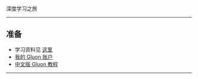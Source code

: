 深度学习之旅

----

## 准备 

- 学习资料见 [这里](https://github.com/q735613050/XinetStudio/blob/master/学习材料.md)
- [我的 Gluon 账户](https://discuss.gluon.ai/u/xinet/summary) 
- [中文版 Gluon 教程](http://zh.gluon.ai/index.html#)

-----
